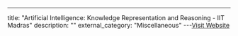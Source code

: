 ---
title: "Artificial Intelligence: Knowledge Representation and Reasoning - IIT Madras"
description: ""
external_category: "Miscellaneous"
---[Visit Website](https://nptel.ac.in/courses/106106140/)

